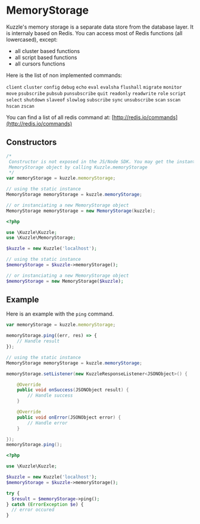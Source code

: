 # MemoryStorage

Kuzzle's memory storage is a separate data store from the database layer.
It is internaly based on Redis. You can access most of Redis functions (all lowercased), except:

* all cluster based functions
* all script based functions
* all cursors functions

Here is the list of non implemented commands:

`client`
`cluster`
`config`
`debug`
`echo`
`eval`
`evalsha`
`flushall`
`migrate`
`monitor`
`move`
`psubscribe`
`pubsub`
`punsubscribe`
`quit`
`readonly`
`readwrite`
`role`
`script`
`select`
`shutdown`
`slaveof`
`slowlog`
`subscribe`
`sync`
`unsubscribe`
`scan`
`sscan`
`hscan`
`zscan`

You can find a list of all redis command at: [http://redis.io/commands](http://redis.io/commands)

## Constructors

```js
/*
 Constructor is not exposed in the JS/Node SDK. You may get the instantiated
 MemoryStorage object by calling Kuzzle.memoryStorage
 */
var memoryStorage = kuzzle.memoryStorage;
```

```java
// using the static instance
MemoryStorage memoryStorage = kuzzle.memoryStorage;

// or instanciating a new MemoryStorage object
MemoryStorage memoryStorage = new MemoryStorage(kuzzle);
```

```php
<?php

use \Kuzzle\Kuzzle;
use \Kuzzle\MemoryStorage;

$kuzzle = new Kuzzle('localhost');

// using the static instance
$memoryStorage = $kuzzle->memoryStorage();

// or instanciating a new MemoryStorage object
$memoryStorage = new MemoryStorage($kuzzle);
```

## Example

Here is an example with the `ping` command.

```js
var memoryStorage = kuzzle.memoryStorage;

memoryStorage.ping((err, res) => {
    // Handle result
});
```

```java
// using the static instance
MemoryStorage memoryStorage = kuzzle.memoryStorage;

memoryStorage.setListener(new KuzzleResponseListener<JSONObject>() {

    @Override
    public void onSuccess(JSONObject result) {
        // Handle success
    }

    @Override
    public void onError(JSONObject error) {
        // Handle error
    }

});
memoryStorage.ping();
```

```php
<?php

use \Kuzzle\Kuzzle;

$kuzzle = new Kuzzle('localhost');
$memoryStorage = $kuzzle->memoryStorage();

try {
  $result = $memoryStorage->ping();
} catch (ErrorException $e) {
  // error occured
}

```

